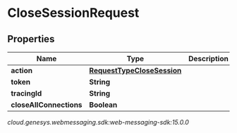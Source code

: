# CloseSessionRequest


## Properties

| Name | Type | Description | Notes |
| ------------ | ------------- | ------------- | ------------- |
| **action** | [**RequestTypeCloseSession**](RequestTypeCloseSession) |  |  |
| **token** | **String** |  |  |
| **tracingId** | **String** |  |  [optional] |
| **closeAllConnections** | **Boolean** |  |  |




_cloud.genesys.webmessaging.sdk:web-messaging-sdk:15.0.0_

